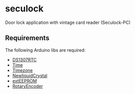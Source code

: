 # seculock
Door lock application with vintage card reader (Seculock-PC)

## Requirements

The following Arduino libs are required:
- [DS1307RTC](https://github.com/PaulStoffregen/DS1307RTC)
- [Time](https://github.com/PaulStoffregen/Time)
- [Timezone](https://github.com/JChristensen/Timezone)
- [NewliquidCrystal](https://bitbucket.org/fmalpartida/new-liquidcrystal/wiki/Home)
- [extEEPROM](https://github.com/JChristensen/extEEPROM)
- [RotaryEncoder](https://github.com/mathertel/RotaryEncoder)
